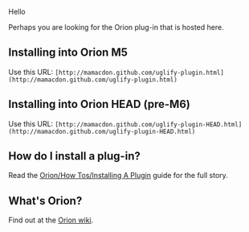 Hello

Perhaps you are looking for the Orion plug-in that is hosted here.

Installing into Orion M5
-----------------------
Use this URL:
`[http://mamacdon.github.com/uglify-plugin.html](http://mamacdon.github.com/uglify-plugin.html)`

Installing into Orion HEAD (pre-M6)
-----------------------------------
Use this URL:
`[http://mamacdon.github.com/uglify-plugin-HEAD.html](http://mamacdon.github.com/uglify-plugin-HEAD.html)`

How do I install a plug-in?
---------------------------
Read the [Orion/How Tos/Installing A Plugin](http://wiki.eclipse.org/Orion/How_Tos/Installing_A_Plugin) guide for the full story.

What's Orion?
-------------
Find out at the [Orion wiki](http://wiki.eclipse.org/Orion).